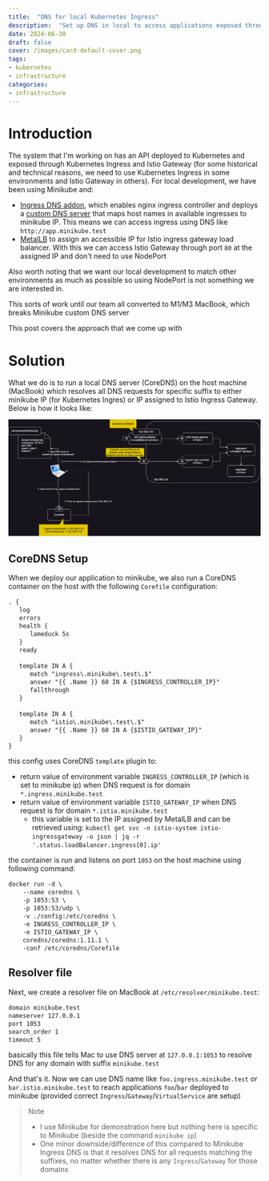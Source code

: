 ```yaml
---
title:  "DNS for local Kubernetes Ingress"
description:  "Set up DNS in local to access applications exposed through Kubernetes Ingress / Istio Gateway"
date: 2024-06-30
draft: false
cover: /images/card-default-cover.png
tags:
- kubernetes
- infrastructure
categories:
- infrastructure
---
```


# Introduction

The system that I'm working on has an API deployed to Kubernetes and exposed through Kubernetes Ingress and Istio Gateway (for some historical and technical reasons, we need to use Kubernetes Ingress in some environments and Istio Gateway in others). For local development, we have been using Minikube and:

- [Ingress DNS addon](https://minikube.sigs.k8s.io/docs/handbook/addons/ingress-dns/), which enables nginx ingress controller and deploys a [custom DNS server](https://hub.docker.com/r/cryptexlabs/minikube-ingress-dns) that maps host names in available ingresses to minikube IP. This means we can access ingress using DNS like `http://app.minikube.test`
- [MetalLB](https://metallb.universe.tf/) to assign an accessible IP for Istio ingress gateway load balancer. With this we can access Istio Gateway through port `80` at the assigned IP and don't need to use NodePort

Also worth noting that we want our local development to match other environments as much as possible so using NodePort is not something we are interested in.

This sorts of work until our team all converted to M1/M3 MacBook, which breaks Minikube custom DNS server

This post covers the approach that we come up with

# Solution

What we do is to run a local DNS server (CoreDNS) on the host machine (MacBook) which resolves all DNS requests for specific suffix to either minikube IP (for Kubernetes Ingres) or IP assigned to Istio Ingress Gateway. Below is how it looks like:

![](images/coredns-setup.png  "CoreDNS Setup")

## CoreDNS Setup

When we deploy our application to minikube, we also run a CoreDNS container on the host with the following `Corefile` configuration:

```
. {
   log
   errors
   health {
      lameduck 5s
   }
   ready

   template IN A {
      match "ingress\.minikube\.test\.$"
      answer "{{ .Name }} 60 IN A {$INGRESS_CONTROLLER_IP}"
      fallthrough
   }

   template IN A {
      match "istio\.minikube\.test\.$"
      answer "{{ .Name }} 60 IN A {$ISTIO_GATEWAY_IP}"
   }
}
```

this config uses CoreDNS `template` plugin to:

- return value of environment variable `INGRESS_CONTROLLER_IP` (which is set to minikube ip) when DNS request is for domain `*.ingress.minikube.test`
- return value of environment variable `ISTIO_GATEWAY_IP` when DNS request is for domain `*.istio.minikube.test`
    - this variable is set to the IP assigned by MetalLB and can be retrieved using: `kubectl get svc -n istio-system istio-ingressgateway -o json | jq -r '.status.loadBalancer.ingress[0].ip'`

the container is run and listens on port `1053` on the host machine using following command:

```
docker run -d \
    --name coredns \
    -p 1053:53 \
    -p 1053:53/udp \
    -v ./config:/etc/coredns \
    -e INGRESS_CONTROLLER_IP \
    -e ISTIO_GATEWAY_IP \
    coredns/coredns:1.11.1 \
    -conf /etc/coredns/Corefile
```

## Resolver file

Next, we create a resolver file on MacBook at `/etc/resolver/minikube.test`:

```
domain minikube.test
nameserver 127.0.0.1
port 1053
search_order 1
timeout 5
```

basically this file tells Mac to use DNS server at `127.0.0.1:1053` to resolve DNS for any domain with suffix `minikube.test`

And that's it. Now we can use DNS name like `foo.ingress.minikube.test` or `bar.istio.minikube.test` to reach applications `foo`/`bar` deployed to minikube (provided correct `Ingress`/`Gateway`/`VirtualService` are setup)

> Note
> - I use Minikube for demonstration here but nothing here is specific to Minikube (beside the command `minikube ip`)
> - One minor downside/difference of this compared to Minikube Ingress DNS is that it resolves DNS for all requests matching the suffixes, no matter whether there is any `Ingress`/`Gateway` for those domains
